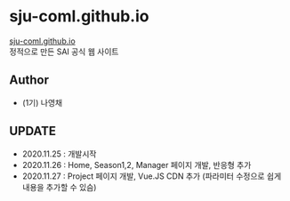 # sju-coml.github.io
[sju-coml.github.io](https://sju-coml.github.io)  
정적으로 만든 SAI 공식 웹 사이트

## Author
- (1기) 나영채

## UPDATE
- 2020.11.25 : 개발시작
- 2020.11.26 : Home, Season1,2, Manager 페이지 개발, 반응형 추가
- 2020.11.27 : Project 페이지 개발, Vue.JS CDN 추가 (파라미터 수정으로 쉽게 내용을 추가할 수 있슴)
